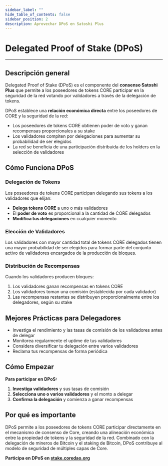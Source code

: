 ```yaml
---
sidebar_label: ""
hide_table_of_contents: false
sidebar_position: 2
description: Aprovechar DPoS en Satoshi Plus
---
```


# Delegated Proof of Stake (DPoS)

---

## Descripción general

Delegated Proof of Stake (DPoS) es el componente del **consenso Satoshi Plus** que permite a los poseedores de tokens CORE participar en la seguridad de la red votando por validadores a través de la delegación de tokens.

DPoS establece una **relación económica directa** entre los poseedores de CORE y la seguridad de la red:

- Los poseedores de tokens CORE obtienen poder de voto y ganan recompensas proporcionales a su stake
- Los validadores compiten por delegaciones para aumentar su probabilidad de ser elegidos
- La red se beneficia de una participación distribuida de los holders en la selección de validadores

## Cómo Funciona DPoS

### Delegación de Tokens

Los poseedores de tokens CORE participan delegando sus tokens a los validadores que elijan:

- **Delega tokens CORE** a uno o más validadores
- El **poder de voto** es proporcional a la cantidad de CORE delegados
- **Modifica tus delegaciones** en cualquier momento

### Elección de Validadores

Los validadores con mayor cantidad total de tokens CORE delegados tienen una mayor probabilidad de ser elegidos para formar parte del conjunto activo de validadores encargados de la producción de bloques.

### Distribución de Recompensas

Cuando los validadores producen bloques:

1. Los validadores ganan recompensas en tokens CORE
2. Los validadores toman una comisión (establecida por cada validador)
3. Las recompensas restantes se distribuyen proporcionalmente entre los delegadores, según su stake

## Mejores Prácticas para Delegadores

- Investiga el rendimiento y las tasas de comisión de los validadores antes de delegar
- Monitorea regularmente el uptime de tus validadores
- Considera diversificar tu delegación entre varios validadores
- Reclama tus recompensas de forma periódica

## Cómo Empezar

**Para participar en DPoS:**

1. **Investiga validadores** y sus tasas de comisión
2. **Selecciona uno o varios validadores** y el monto a delegar
3. **Confirma la delegación** y comienza a ganar recompensas

## Por qué es importante

DPoS permite a los poseedores de tokens CORE participar directamente en el mecanismo de consenso de Core, creando una alineación económica entre la propiedad de tokens y la seguridad de la red. Combinado con la delegación de mineros de Bitcoin y el staking de Bitcoin, DPoS contribuye al modelo de seguridad de múltiples capas de Core.

**Participa en DPoS en [stake.coredao.org](https://stake.coredao.org)**
